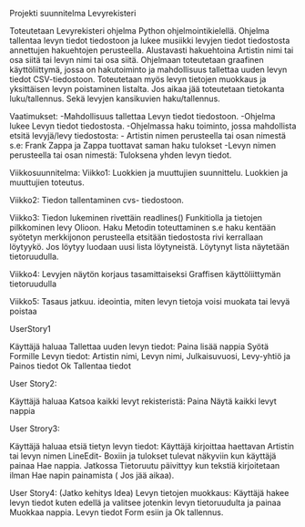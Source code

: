 Projekti suunnitelma Levyrekisteri


Toteutetaan Levyrekisteri ohjelma Python ohjelmointikielellä. Ohjelma tallentaa levyn tiedot tiedostoon ja lukee musiikki levyjen tiedot tiedostosta annettujen hakuehtojen perusteella. Alustavasti hakuehtoina Artistin nimi tai osa siitä tai levyn nimi tai osa siitä. Ohjelmaan toteutetaan graafinen käyttöliittymä, jossa on hakutoiminto ja mahdollisuus tallettaa uuden levyn tiedot CSV-tiedostoon. Toteutetaan myös levyn tietojen muokkaus ja yksittäisen levyn poistaminen listalta. Jos aikaa jää toteutetaan tietokanta luku/tallennus. Sekä levyjen kansikuvien haku/tallennus.

Vaatimukset:
-Mahdollisuus tallettaa Levyn tiedot tiedostoon.
-Ohjelma lukee Levyn tiedot tiedostosta.
-Ohjelmassa haku toiminto, jossa mahdollista etsitä levyjä/levy tiedostosta:
	- Artistin nimen perusteella tai osan nimestä s.e:
	Frank Zappa ja Zappa tuottavat saman haku tulokset
	-Levyn nimen perusteella tai osan nimestä:
	Tuloksena yhden levyn tiedot.

Viikkosuunnitelma: 
Viikko1:	Luokkien ja muuttujien suunnittelu. Luokkien ja muuttujien toteutus.

Viikko2: 	Tiedon tallentaminen cvs- tiedostoon.

Viikko3: 	Tiedon lukeminen rivettäin readlines() Funkitiolla ja tietojen pilkkominen levy Olioon.
            Haku Metodin toteuttaminen s.e haku kentään syötetyn merkkijonon perusteella etsitään tiedostosta rivi kerrallaan löytyykö. Jos löytyy luodaan uusi lista löytyneistä. Löytynyt lista näytetään tietoruudulla.
	
Viikko4: Levyjen näytön korjaus tasamittaiseksi Graffisen käyttöliittymän tietoruudulla

Viikko5: Tasaus jatkuu. ideointia, miten levyn tietoja voisi muokata tai levyä poistaa


 
UserStory1

Käyttäjä haluaa Tallettaa uuden levyn tiedot:
Paina lisää nappia
Syötä Formille Levyn tiedot: Artistin nimi, Levyn nimi, Julkaisuvuosi, Levy-yhtiö ja Painos tiedot
Ok Tallentaa tiedot 

User Story2:

Käyttäjä haluaa Katsoa kaikki levyt rekisteristä:
Paina Näytä kaikki levyt nappia

User Strory3:

Käyttäjä haluaa etsiä tietyn levyn tiedot:
Käyttäjä kirjoittaa haettavan Artistin tai levyn nimen LineEdit- Boxiin ja tulokset tulevat näkyviin kun käyttäjä painaa Hae nappia.
Jatkossa Tietoruutu päivittyy kun tekstiä kirjoitetaan ilman Hae napin painamista ( Jos jää aikaa).

User Story4:
(Jatko kehitys Idea)
Levyn tietojen muokkaus:
Käyttäjä hakee levyn tiedot kuten edellä ja valitsee jotenkin levyn tietoruudulta ja painaa Muokkaa nappia.
Levyn tiedot Form esiin ja Ok tallennus.



